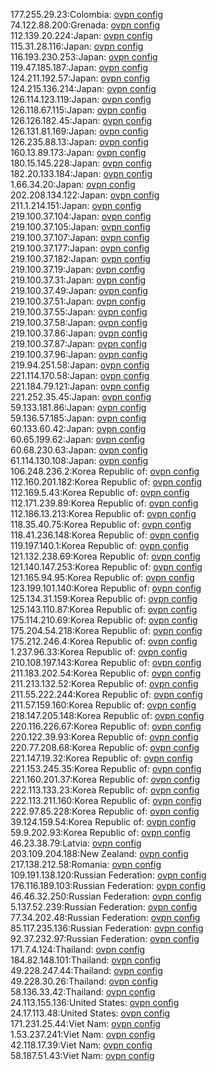 177.255.29.23:Colombia: [ovpn config](vpn/177_255_29_23.ovpn)  
74.122.88.200:Grenada: [ovpn config](vpn/74_122_88_200.ovpn)  
112.139.20.224:Japan: [ovpn config](vpn/112_139_20_224.ovpn)  
115.31.28.116:Japan: [ovpn config](vpn/115_31_28_116.ovpn)  
116.193.230.253:Japan: [ovpn config](vpn/116_193_230_253.ovpn)  
119.47.185.187:Japan: [ovpn config](vpn/119_47_185_187.ovpn)  
124.211.192.57:Japan: [ovpn config](vpn/124_211_192_57.ovpn)  
124.215.136.214:Japan: [ovpn config](vpn/124_215_136_214.ovpn)  
126.114.123.119:Japan: [ovpn config](vpn/126_114_123_119.ovpn)  
126.118.67.115:Japan: [ovpn config](vpn/126_118_67_115.ovpn)  
126.126.182.45:Japan: [ovpn config](vpn/126_126_182_45.ovpn)  
126.131.81.169:Japan: [ovpn config](vpn/126_131_81_169.ovpn)  
126.235.88.13:Japan: [ovpn config](vpn/126_235_88_13.ovpn)  
160.13.89.173:Japan: [ovpn config](vpn/160_13_89_173.ovpn)  
180.15.145.228:Japan: [ovpn config](vpn/180_15_145_228.ovpn)  
182.20.133.184:Japan: [ovpn config](vpn/182_20_133_184.ovpn)  
1.66.34.20:Japan: [ovpn config](vpn/1_66_34_20.ovpn)  
202.208.134.122:Japan: [ovpn config](vpn/202_208_134_122.ovpn)  
211.1.214.151:Japan: [ovpn config](vpn/211_1_214_151.ovpn)  
219.100.37.104:Japan: [ovpn config](vpn/219_100_37_104.ovpn)  
219.100.37.105:Japan: [ovpn config](vpn/219_100_37_105.ovpn)  
219.100.37.107:Japan: [ovpn config](vpn/219_100_37_107.ovpn)  
219.100.37.177:Japan: [ovpn config](vpn/219_100_37_177.ovpn)  
219.100.37.182:Japan: [ovpn config](vpn/219_100_37_182.ovpn)  
219.100.37.19:Japan: [ovpn config](vpn/219_100_37_19.ovpn)  
219.100.37.31:Japan: [ovpn config](vpn/219_100_37_31.ovpn)  
219.100.37.49:Japan: [ovpn config](vpn/219_100_37_49.ovpn)  
219.100.37.51:Japan: [ovpn config](vpn/219_100_37_51.ovpn)  
219.100.37.55:Japan: [ovpn config](vpn/219_100_37_55.ovpn)  
219.100.37.58:Japan: [ovpn config](vpn/219_100_37_58.ovpn)  
219.100.37.86:Japan: [ovpn config](vpn/219_100_37_86.ovpn)  
219.100.37.87:Japan: [ovpn config](vpn/219_100_37_87.ovpn)  
219.100.37.96:Japan: [ovpn config](vpn/219_100_37_96.ovpn)  
219.94.251.58:Japan: [ovpn config](vpn/219_94_251_58.ovpn)  
221.114.170.58:Japan: [ovpn config](vpn/221_114_170_58.ovpn)  
221.184.79.121:Japan: [ovpn config](vpn/221_184_79_121.ovpn)  
221.252.35.45:Japan: [ovpn config](vpn/221_252_35_45.ovpn)  
59.133.181.86:Japan: [ovpn config](vpn/59_133_181_86.ovpn)  
59.136.57.185:Japan: [ovpn config](vpn/59_136_57_185.ovpn)  
60.133.60.42:Japan: [ovpn config](vpn/60_133_60_42.ovpn)  
60.65.199.62:Japan: [ovpn config](vpn/60_65_199_62.ovpn)  
60.68.230.63:Japan: [ovpn config](vpn/60_68_230_63.ovpn)  
61.114.130.108:Japan: [ovpn config](vpn/61_114_130_108.ovpn)  
106.248.236.2:Korea Republic of: [ovpn config](vpn/106_248_236_2.ovpn)  
112.160.201.182:Korea Republic of: [ovpn config](vpn/112_160_201_182.ovpn)  
112.169.5.43:Korea Republic of: [ovpn config](vpn/112_169_5_43.ovpn)  
112.171.239.89:Korea Republic of: [ovpn config](vpn/112_171_239_89.ovpn)  
112.186.13.213:Korea Republic of: [ovpn config](vpn/112_186_13_213.ovpn)  
118.35.40.75:Korea Republic of: [ovpn config](vpn/118_35_40_75.ovpn)  
118.41.236.148:Korea Republic of: [ovpn config](vpn/118_41_236_148.ovpn)  
119.197.140.1:Korea Republic of: [ovpn config](vpn/119_197_140_1.ovpn)  
121.132.238.69:Korea Republic of: [ovpn config](vpn/121_132_238_69.ovpn)  
121.140.147.253:Korea Republic of: [ovpn config](vpn/121_140_147_253.ovpn)  
121.165.94.95:Korea Republic of: [ovpn config](vpn/121_165_94_95.ovpn)  
123.199.101.140:Korea Republic of: [ovpn config](vpn/123_199_101_140.ovpn)  
125.134.31.159:Korea Republic of: [ovpn config](vpn/125_134_31_159.ovpn)  
125.143.110.87:Korea Republic of: [ovpn config](vpn/125_143_110_87.ovpn)  
175.114.210.69:Korea Republic of: [ovpn config](vpn/175_114_210_69.ovpn)  
175.204.54.218:Korea Republic of: [ovpn config](vpn/175_204_54_218.ovpn)  
175.212.246.4:Korea Republic of: [ovpn config](vpn/175_212_246_4.ovpn)  
1.237.96.33:Korea Republic of: [ovpn config](vpn/1_237_96_33.ovpn)  
210.108.197.143:Korea Republic of: [ovpn config](vpn/210_108_197_143.ovpn)  
211.183.202.54:Korea Republic of: [ovpn config](vpn/211_183_202_54.ovpn)  
211.213.132.52:Korea Republic of: [ovpn config](vpn/211_213_132_52.ovpn)  
211.55.222.244:Korea Republic of: [ovpn config](vpn/211_55_222_244.ovpn)  
211.57.159.160:Korea Republic of: [ovpn config](vpn/211_57_159_160.ovpn)  
218.147.205.148:Korea Republic of: [ovpn config](vpn/218_147_205_148.ovpn)  
220.116.226.67:Korea Republic of: [ovpn config](vpn/220_116_226_67.ovpn)  
220.122.39.93:Korea Republic of: [ovpn config](vpn/220_122_39_93.ovpn)  
220.77.208.68:Korea Republic of: [ovpn config](vpn/220_77_208_68.ovpn)  
221.147.19.32:Korea Republic of: [ovpn config](vpn/221_147_19_32.ovpn)  
221.153.245.35:Korea Republic of: [ovpn config](vpn/221_153_245_35.ovpn)  
221.160.201.37:Korea Republic of: [ovpn config](vpn/221_160_201_37.ovpn)  
222.113.133.23:Korea Republic of: [ovpn config](vpn/222_113_133_23.ovpn)  
222.113.211.160:Korea Republic of: [ovpn config](vpn/222_113_211_160.ovpn)  
222.97.85.228:Korea Republic of: [ovpn config](vpn/222_97_85_228.ovpn)  
39.124.159.54:Korea Republic of: [ovpn config](vpn/39_124_159_54.ovpn)  
59.9.202.93:Korea Republic of: [ovpn config](vpn/59_9_202_93.ovpn)  
46.23.38.79:Latvia: [ovpn config](vpn/46_23_38_79.ovpn)  
203.109.204.188:New Zealand: [ovpn config](vpn/203_109_204_188.ovpn)  
217.138.212.58:Romania: [ovpn config](vpn/217_138_212_58.ovpn)  
109.191.138.120:Russian Federation: [ovpn config](vpn/109_191_138_120.ovpn)  
176.116.189.103:Russian Federation: [ovpn config](vpn/176_116_189_103.ovpn)  
46.46.32.250:Russian Federation: [ovpn config](vpn/46_46_32_250.ovpn)  
5.137.52.239:Russian Federation: [ovpn config](vpn/5_137_52_239.ovpn)  
77.34.202.48:Russian Federation: [ovpn config](vpn/77_34_202_48.ovpn)  
85.117.235.136:Russian Federation: [ovpn config](vpn/85_117_235_136.ovpn)  
92.37.232.97:Russian Federation: [ovpn config](vpn/92_37_232_97.ovpn)  
171.7.4.124:Thailand: [ovpn config](vpn/171_7_4_124.ovpn)  
184.82.148.101:Thailand: [ovpn config](vpn/184_82_148_101.ovpn)  
49.228.247.44:Thailand: [ovpn config](vpn/49_228_247_44.ovpn)  
49.228.30.26:Thailand: [ovpn config](vpn/49_228_30_26.ovpn)  
58.136.33.42:Thailand: [ovpn config](vpn/58_136_33_42.ovpn)  
24.113.155.136:United States: [ovpn config](vpn/24_113_155_136.ovpn)  
24.17.113.48:United States: [ovpn config](vpn/24_17_113_48.ovpn)  
171.231.25.44:Viet Nam: [ovpn config](vpn/171_231_25_44.ovpn)  
1.53.237.241:Viet Nam: [ovpn config](vpn/1_53_237_241.ovpn)  
42.118.17.39:Viet Nam: [ovpn config](vpn/42_118_17_39.ovpn)  
58.187.51.43:Viet Nam: [ovpn config](vpn/58_187_51_43.ovpn)  
